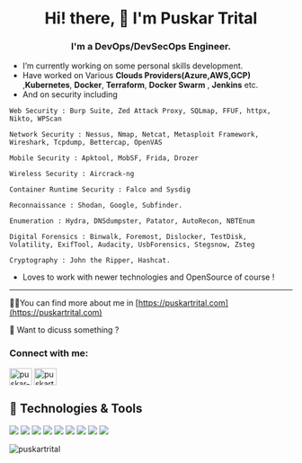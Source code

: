 <h1 align="center">Hi! there, 👋 I'm <strong> Puskar Trital</strong></h1>

<h3 align="center">I'm a <b>DevOps/DevSecOps Engineer.</b></h3>


* I’m currently working on some personal skills development.                
* Have worked on Various __Clouds Providers(Azure,AWS,GCP)__ ,__Kubernetes__, __Docker__, __Terraform__, __Docker Swarm__ , __Jenkins__  etc.
* And on security including 
```
Web Security : Burp Suite, Zed Attack Proxy, SQLmap, FFUF, httpx, Nikto, WPScan

Network Security : Nessus, Nmap, Netcat, Metasploit Framework, Wireshark, Tcpdump, Bettercap, OpenVAS

Mobile Security : Apktool, MobSF, Frida, Drozer

Wireless Security : Aircrack-ng

Container Runtime Security : Falco and Sysdig

Reconnaissance : Shodan, Google, Subfinder.

Enumeration : Hydra, DNSdumpster, Patator, AutoRecon, NBTEnum

Digital Forensics : Binwalk, Foremost, Dislocker, TestDisk, Volatility, ExifTool, Audacity, UsbForensics, Stegsnow, Zsteg

Cryptography : John the Ripper, Hashcat.
```

* Loves to work with newer technologies and OpenSource of course !
 
<hr/>

👨‍💻You can find more about me in  [https://puskartrital.com](https://puskartrital.com)  

💬 Want to dicuss something ?

<p align="left">
<h3 align="left">Connect with me:</h3>
<a href="https://www.linkedin.com/in/puskar-trital-35335a13a/" target="blank"><img align="center" src="https://cdn.jsdelivr.net/npm/simple-icons@3.0.1/icons/linkedin.svg" alt="puskar-trital-35335a13a" height="30" width="40" /></a>
<a href="https://twitter.com/tritalpuskar" target="blank"><img align="center" src="https://cdn.jsdelivr.net/npm/simple-icons@3.0.1/icons/twitter.svg" alt="puskartrital-twitter" height="30" width="40" /></a>
</p>


## 🔧 Technologies & Tools

![](https://img.shields.io/badge/OS-Linux-informational?style=flat&logo=linux&logoColor=white&color=0abf53)
![](https://img.shields.io/badge/Editor-VS_Code-informational?style=flat&logo=visual-studio-code&logoColor=white&color=0abf53)
![](https://img.shields.io/badge/Shell-Bash-informational?style=flat&logo=gnu-bash&logoColor=white&color=0abf53)
![](https://img.shields.io/badge/Tools-Docker-informational?style=flat&logo=docker&logoColor=white&color=0abf53)
![](https://img.shields.io/badge/Tools-Docker_Swarm-informational?style=flat&logo=docker&logoColor=white&color=0abf53)
![](https://img.shields.io/badge/Tools-Kubernetes-informational?style=flat&logo=kubernetes&logoColor=white&color=0abf53)
![](https://img.shields.io/badge/cloud-aws-0abf53)
![](https://img.shields.io/badge/cloud-gcp-0abf53)
![](https://img.shields.io/badge/cloud-azure-0abf53)



<p><img src="https://github-readme-stats.vercel.app/api/top-langs/?username=puskartrital&layout=compact" alt="puskartrital" /></p>
